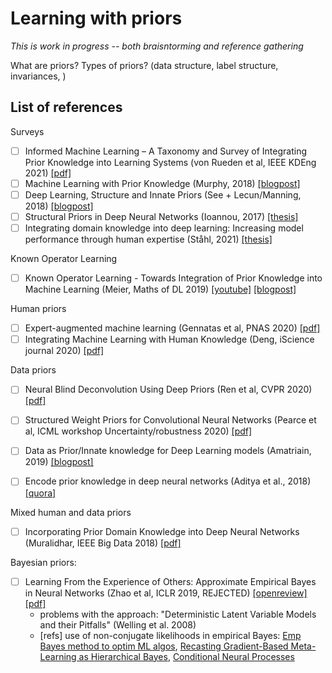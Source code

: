 # Learning with priors

*This is work in progress -- both braisntorming and reference gathering*

What are priors? Types of priors? (data structure, label structure, invariances, )


## List of references
Surveys
- [ ] Informed Machine Learning – A Taxonomy and Survey of Integrating Prior Knowledge into Learning Systems (von Rueden et al, IEEE KDEng 2021) [[pdf]](https://arxiv.org/pdf/1903.12394.pdf)
- [ ] Machine Learning with Prior Knowledge (Murphy, 2018) [[blogpost]](https://semiwiki.com/artificial-intelligence/7628-machine-learning-with-prior-knowledge/)
- [ ] Deep Learning, Structure and Innate Priors (See + Lecun/Manning, 2018) [[blogpost]](https://www.abigailsee.com/2018/02/21/deep-learning-structure-and-innate-priors.html)
- [ ] Structural Priors in Deep Neural Networks (Ioannou, 2017) [[thesis]](https://yani.ai/thesis_online.pdf)
- [ ] Integrating domain knowledge into deep learning: Increasing model performance through human expertise (Ståhl, 2021) [[thesis]](http://www.diva-portal.org/smash/get/diva2:1544786/FULLTEXT01.pdf)

Known Operator Learning
- [ ] Known Operator Learning - Towards Integration of Prior Knowledge into Machine Learning (Meier, Maths of DL 2019) [[youtube]](https://www.youtube.com/watch?v=ecQfRdtF0c4) [[blogpost]](https://towardsdatascience.com/known-operator-learning-part-1-32fc2ea49a9)

Human priors
- [ ] Expert-augmented machine learning (Gennatas et al, PNAS 2020) [[pdf]](https://www.pnas.org/content/pnas/117/9/4571.full.pdf)
- [ ] Integrating Machine Learning with Human Knowledge (Deng, iScience journal 2020) [[pdf]](https://reader.elsevier.com/reader/sd/pii/S2589004220308488?token=F3C27D14049AFCED7A9630C5533AA13C4BF092E8989064ABEE0856CCEBAE24F5AC8EFAC58067D040948F81975F707669&originRegion=us-east-1&originCreation=20220127220110)

Data priors
- [ ] Neural Blind Deconvolution Using Deep Priors (Ren et al, CVPR 2020) [[pdf]](https://openaccess.thecvf.com/content_CVPR_2020/papers/Ren_Neural_Blind_Deconvolution_Using_Deep_Priors_CVPR_2020_paper.pdf)
- [ ] Structured Weight Priors for Convolutional Neural Networks (Pearce et al, ICML workshop Uncertainty/robustness 2020) [[pdf]](https://arxiv.org/pdf/2007.14235.pdf)
- [ ] Data as Prior/Innate knowledge for Deep Learning models (Amatriain, 2019) [[blogpost]](https://xamat.medium.com/data-as-prior-innate-knowledge-for-deep-learning-models-23898363a71a)
- [ ] Encode prior knowledge in deep neural networks (Aditya et al., 2018) [[quora]](https://www.quora.com/Is-there-a-way-to-encode-prior-knowledge-in-deep-neural-networks)


Mixed human and data priors
- [ ] Incorporating Prior Domain Knowledge into Deep Neural Networks (Muralidhar, IEEE Big Data 2018) [[pdf]](https://people.cs.vt.edu/ramakris/papers/PID5657885.pdf)

Bayesian priors:
- [ ] Learning From the Experience of Others: Approximate Empirical Bayes in Neural Networks (Zhao et al, ICLR 2019, REJECTED) [[openreview]](https://openreview.net/forum?id=r1E0OsA9tX) [[pdf]](https://openreview.net/pdf?id=r1E0OsA9tX)
	- problems with the approach: "Deterministic Latent Variable Models and their Pitfalls" (Welling et al. 2008)
	- [refs] use of non-conjugate likelihoods in empirical Bayes:  [Emp Bayes method to optim ML algos](https://papers.nips.cc/paper/6864-an-empirical-bayes-approach-to-optimizing-machine-learning-algorithms.pdf), [Recasting Gradient-Based Meta-Learning as Hierarchical Bayes](https://arxiv.org/abs/1801.08930), [Conditional Neural Processes](https://arxiv.org/abs/1807.01613)